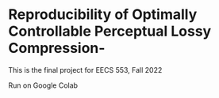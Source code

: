 # Reproducibility of Optimally Controllable Perceptual Lossy Compression-
This is the final project for EECS 553, Fall 2022


Run on Google Colab
